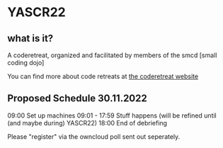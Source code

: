 # YASCR22

## what is it?
A coderetreat, organized and facilitated by members of the smcd [small coding dojo]

You can find more about code retreats at [the coderetreat website](https://www.coderetreat.org/the-workshop/)

## Proposed Schedule 30.11.2022
09:00 Set up machines
09:01 - 17:59 Stuff happens (will be refined until (and maybe during) YASCR22)
18:00 End of debriefing 

Please "register" via the owncloud poll sent out seperately.
